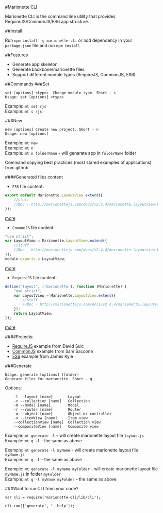 #Marionette CLI

Marionette CLI is the command line utility that provides RequireJS/CommonJS/ES6 app structure.

##Install

Run `npm install -g marionette-cli` or add dependency in your `package.json` file and run `npm install`

##Features
* Generate app skeleton
* Generate backbone/marionette files
* Support different module types (RequireJS, CommonJS, ES6)

##Commands
###Set
```
set [options] <type>  Change module type. Short - s
Usage: set [options] <type>
```

Example: `mt set rjs` <br />
Example: `mt s rjs`

###New
```
new [options] Create new project. Short - n
Usage: new [options]
```

Example: `mt new` <br />
Example: `mt n` <br />
Example: `mt n folderName` - will genarate app in `folderName` folder<br />

Command copying best practices (most stared examples of applications) from github.

####Generated files content

* `ES6` file content:<br/>
```javascript
export default Marionette.LayoutView.extend({
	//stuff
	//Doc - http://marionettejs.com/docs/v2.4.4/marionette.layoutview.html
});
```
[more](examples.md#ES6)<br/>

* `CommonJS` file content:<br/>
```javascript
"use strict";
var LayoutView = Marionette.LayoutView.extend({
	//stuff
	//Doc - http://marionettejs.com/docs/v2.4.4/marionette.layoutview.html
});
module.exports = LayoutView;
```
[more](examples.md#CommonJS)<br/>

* `RequireJS` file content:<br/>
```javascript
define('layout', ['marionette'], function (Marionette) {
	"use strict";
	var LayoutView = Marionette.LayoutView.extend({
		//stuff
		//Doc - http://marionettejs.com/docs/v2.4.4/marionette.layoutview.html
	});
	return LayoutView;
});
```
[more](examples.md#RequireJS)<br/>

####Projects:
* [RequireJS](https://github.com/davidsulc/structuring-backbone-with-requirejs-and-marionette) example from David Sulc
* [CommonJS](https://github.com/samccone/marionette-browserify) example from Sam Saccone
* [ES6](https://github.com/thejameskyle/marionette-wires) example from James Kyle

###Generate
```
Usage: generate [options] [folder]
Generate files for marionette. Short - g
```

Options:
```
    -l --layout [name]       Layout
    -c --collection [name]   Collection
    -m --model [name]        Model
    -r --router [name]       Router
    -o --object [name]       Object or controller
    -v --itemView [name]     Item view
    --collectionView [name]  Collection view
    --compositeView [name]   Composite view
```

Example: `mt generate -l` - will create marionette layout file `layout.js` <br />
Example: `mt g -l` - the same as above

Example: `mt generate -l myName` - will create marionette layout file `myName.js` <br />
Example: `mt g -l` - the same as above

Example: `mt generate -l myName myFolder` - will create marionette layout file `myName.js` in folder `myFolder` <br />
Example: `mt g -l myName myFolder` - the same as above


###Want to run CLI from your code?
```
var cli = require('marionette-cli/lib/cli');

cli.run(['generate', '--help']);
```